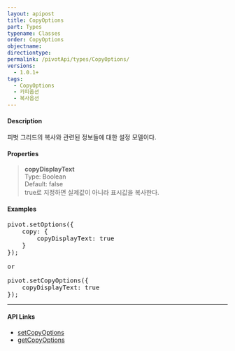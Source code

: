 ```yaml
---
layout: apipost
title: CopyOptions
part: Types
typename: Classes
order: CopyOptions
objectname: 
directiontype: 
permalink: /pivotApi/types/CopyOptions/
versions:
  - 1.0.1+
tags: 
  - CopyOptions
  - 카피옵션
  - 복사옵션
---
```


#### Description

 피벗 그리드의 복사와 관련된 정보들에 대한 설정 모델이다.

#### Properties

> **copyDisplayText**  
> Type: Boolean   
> Default: false      
> true로 지정하면 실제값이 아니라 표시값을 복사한다.        
    


#### Examples   

<pre class="prettyprint">
pivot.setOptions({
    copy: {
        copyDisplayText: true
    }
});

or

pivot.setCopyOptions({
    copyDisplayText: true
});
</pre>

---

#### API Links

* [setCopyOptions](/pivotApi/RealPivot/setCopyOptions/)   
* [getCopyOptions](/pivotApi/RealPivot/getCopyOptions/)   


